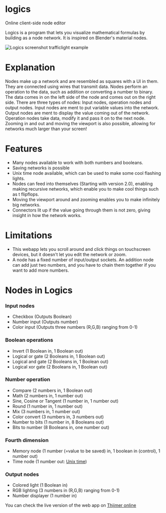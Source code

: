 # logics
Online client-side node editor

Logics is a program that lets you visualize mathematical formulas by building as a node network. It is inspired on Blender's material nodes.

![Logics screenshot trafficlight example](https://thijmer.nl/images/Logics_screenshot_1.png)

# Explanation
Nodes make up a network and are resembled as squares with a UI in them. They are connected using wires that transmit data.
Nodes perform an operation to the data, such as addition or converting a number to binary.
The data comes in on the left side of the node and comes out on the right side. There are three types of nodes: Input nodes, operation nodes and output nodes.
Input nodes are ment to put variable values into the network. Output nodes are ment to display the value coming out of the network. Operation nodes take data, modify it and pass it on to the next node.
Zooming in and out and moving the viewport is also possible, allowing for networks much larger than your screen!

# Features
 - Many nodes available to work with both numbers and booleans.
 - Saving networks is possible
 - Unix time node available, which can be used to make some cool flashing lights.
 - Nodes can feed into themselves (Starting with version 2.0), enabling making recursive networks, which enable you to make cool things such as t flipflops.
 - Moving the viewport around and zooming enables you to make infinitely big networks.
 - Connectors lit up if the value going through them is not zero, giving insight in how the network works.

# Limitations
 - This webapp lets you scroll around and click things on touchscreen devices, but it doesn't let you edit the network or zoom.
 - A node has a fixed number of input/output sockets. An addition node can add just two numbers, and  you have to chain them together if you want to add more numbers.



# Nodes in Logics
### Input nodes
 - Checkbox (Outputs Boolean)
 - Number input (Outputs number)
 - Color input (Outputs three numbers (R,G,B) ranging from 0-1)

### Boolean operations
 - Invert (1 Boolean in, 1 Boolean out)
 - Logical or gate (2 Booleans in, 1 Boolean out)
 - Logical and gate (2 Booleans in, 1 Boolean out)
 - Logical xor gate (2 Booleans in, 1 Boolean out)

### Number operation
 - Compare (2 numbers in, 1 Boolean out)
 - Math (2 numbers in, 1 number out)
 - Sine, Cosine or Tangent (1 number in, 1 number out)
 - Round (1 number in, 1 number out)
 - Mix (3 numbers in, 1 number out)
 - Color convert (3 numbers in, 3 numbers out)
 - Number to bits (1 number in, 8 Booleans out)
 - Bits to number (8 Booleans in, one number out)

### Fourth dimension
 - Memory node (1 number (=value to be saved) in, 1 boolean in (control), 1 number out)
 - Time node (1 number out: [Unix time](https://en.wikipedia.org/wiki/Unix_time))

### Output nodes
 - Colored light (1 Boolean in)
 - RGB lighting (3 numbers in (R,G,B) ranging from 0-1)
 - Number displayer (1 number in)

You can check the live version of the web app on [Thijmer online](https://thijmer.nl/logics/)

